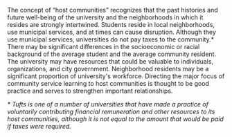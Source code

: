 The concept of “host communities” recognizes that the past histories and future well-being of the university and the neighborhoods in which it resides are strongly intertwined. Students reside in local neighborhoods, use municipal services, and at times can cause disruption.  Although they use municipal services, universities do not pay taxes to the community.* There may be significant differences in the socioeconomic or racial background of the average student and the average community resident. The university may have resources that could be valuable to individuals, organizations, and city government. Neighborhood residents may be a significant proportion of university's workforce. Directing the major focus of community service learning to host communities is thought to be good practice and serves to strengthen important relationships.

_* Tufts is one of a number of universities that have made a practice of voluntarily contributing financial remuneration and other resources to its host communities, although it is not equal to the amount that would be paid if taxes were required._
